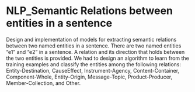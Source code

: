 # NLP_Semantic Relations between entities in a sentence
 Design and implementation of models for extracting semantic relations between two named entities in a sentence. There are two named entities “e1” and “e2” in a sentence. A relation and its direction that holds between the two entities is provided. We had to design an algorithm to learn from the training examples and classify the entities among the following relations: Entity-Destination, CauseEffect, Instrument-Agency, Content-Container, Component-Whole, Entity-Origin, Message-Topic, Product-Producer, Member-Collection, and Other.
